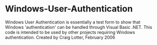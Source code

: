 Windows-User-Authentication
===========================

Windows User Authentication is essentially a test form to show that Windows 'authentication' can be handled through Visual Basic .NET. This code is intended to be used by other projects requiring Windows authentication.  Created by Craig Lotter, February 2006
